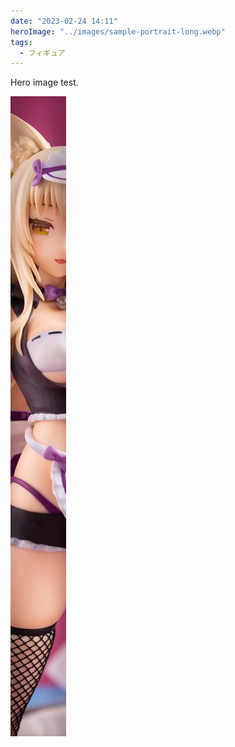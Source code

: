 ```yaml
---
date: "2023-02-24 14:11"
heroImage: "../images/sample-portrait-long.webp"
tags:
  - フィギュア
---
```


Hero image test.

![sample-portrait-long](../images/sample-portrait-long.webp)
